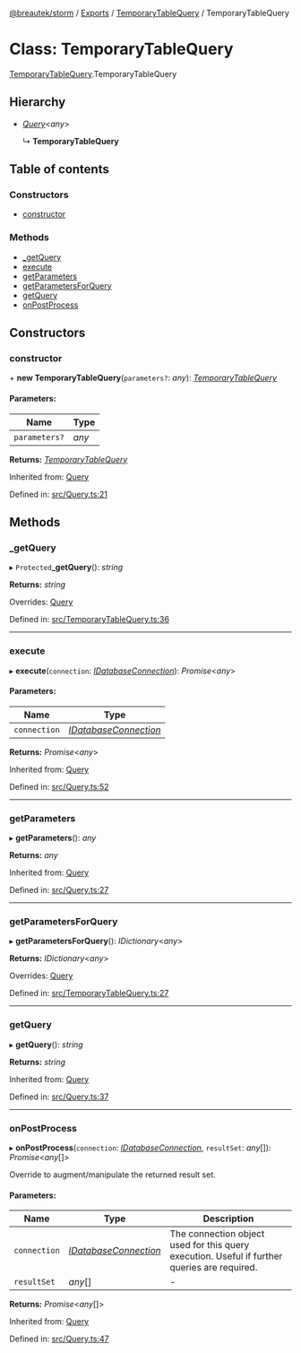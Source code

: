 [@breautek/storm](../README.md) / [Exports](../modules.md) / [TemporaryTableQuery](../modules/temporarytablequery.md) / TemporaryTableQuery

# Class: TemporaryTableQuery

[TemporaryTableQuery](../modules/temporarytablequery.md).TemporaryTableQuery

## Hierarchy

* [*Query*](query.query-1.md)<*any*\>

  ↳ **TemporaryTableQuery**

## Table of contents

### Constructors

- [constructor](temporarytablequery.temporarytablequery-1.md#constructor)

### Methods

- [\_getQuery](temporarytablequery.temporarytablequery-1.md#_getquery)
- [execute](temporarytablequery.temporarytablequery-1.md#execute)
- [getParameters](temporarytablequery.temporarytablequery-1.md#getparameters)
- [getParametersForQuery](temporarytablequery.temporarytablequery-1.md#getparametersforquery)
- [getQuery](temporarytablequery.temporarytablequery-1.md#getquery)
- [onPostProcess](temporarytablequery.temporarytablequery-1.md#onpostprocess)

## Constructors

### constructor

\+ **new TemporaryTableQuery**(`parameters?`: *any*): [*TemporaryTableQuery*](temporarytablequery.temporarytablequery-1.md)

#### Parameters:

Name | Type |
------ | ------ |
`parameters?` | *any* |

**Returns:** [*TemporaryTableQuery*](temporarytablequery.temporarytablequery-1.md)

Inherited from: [Query](query.query-1.md)

Defined in: [src/Query.ts:21](https://github.com/breautek/storm/blob/0d2af7e/src/Query.ts#L21)

## Methods

### \_getQuery

▸ `Protected`**_getQuery**(): *string*

**Returns:** *string*

Overrides: [Query](query.query-1.md)

Defined in: [src/TemporaryTableQuery.ts:36](https://github.com/breautek/storm/blob/0d2af7e/src/TemporaryTableQuery.ts#L36)

___

### execute

▸ **execute**(`connection`: [*IDatabaseConnection*](../interfaces/idatabaseconnection.idatabaseconnection-1.md)): *Promise*<*any*\>

#### Parameters:

Name | Type |
------ | ------ |
`connection` | [*IDatabaseConnection*](../interfaces/idatabaseconnection.idatabaseconnection-1.md) |

**Returns:** *Promise*<*any*\>

Inherited from: [Query](query.query-1.md)

Defined in: [src/Query.ts:52](https://github.com/breautek/storm/blob/0d2af7e/src/Query.ts#L52)

___

### getParameters

▸ **getParameters**(): *any*

**Returns:** *any*

Inherited from: [Query](query.query-1.md)

Defined in: [src/Query.ts:27](https://github.com/breautek/storm/blob/0d2af7e/src/Query.ts#L27)

___

### getParametersForQuery

▸ **getParametersForQuery**(): *IDictionary*<*any*\>

**Returns:** *IDictionary*<*any*\>

Overrides: [Query](query.query-1.md)

Defined in: [src/TemporaryTableQuery.ts:27](https://github.com/breautek/storm/blob/0d2af7e/src/TemporaryTableQuery.ts#L27)

___

### getQuery

▸ **getQuery**(): *string*

**Returns:** *string*

Inherited from: [Query](query.query-1.md)

Defined in: [src/Query.ts:37](https://github.com/breautek/storm/blob/0d2af7e/src/Query.ts#L37)

___

### onPostProcess

▸ **onPostProcess**(`connection`: [*IDatabaseConnection*](../interfaces/idatabaseconnection.idatabaseconnection-1.md), `resultSet`: *any*[]): *Promise*<*any*[]\>

Override to augment/manipulate the returned result set.

#### Parameters:

Name | Type | Description |
------ | ------ | ------ |
`connection` | [*IDatabaseConnection*](../interfaces/idatabaseconnection.idatabaseconnection-1.md) | The connection object used for this query execution. Useful if further queries are required.   |
`resultSet` | *any*[] | - |

**Returns:** *Promise*<*any*[]\>

Inherited from: [Query](query.query-1.md)

Defined in: [src/Query.ts:47](https://github.com/breautek/storm/blob/0d2af7e/src/Query.ts#L47)

